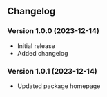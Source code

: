 ## Changelog




### Version 1.0.0 (2023-12-14)

- Initial release
- Added changelog

### Version 1.0.1 (2023-12-14)

- Updated package homepage
